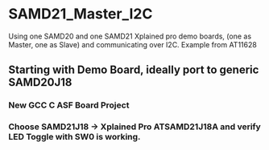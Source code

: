 # SAMD21_Master_I2C
Using one SAMD20 and one SAMD21 Xplained pro demo boards, (one as Master, one as Slave) and communicating over I2C.  Example from AT11628

## Starting with Demo Board, ideally port to generic SAMD20J18 

### New GCC C ASF Board Project
### Choose SAMD21J18 -> Xplained Pro ATSAMD21J18A and verify LED Toggle with SW0 is working.
